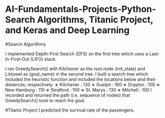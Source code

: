 # AI-Fundamentals-Projects-Python- Search Algorithms, Titanic Project, and Keras and Deep Learning
#Search Algorithms

I implemented Depth-First Search (DFS) on the first tree which uses a Last-In-First-Out (LIFO) stack.

I ran GreedySearch() with Kitchener as the root node (init_state) and Listowel as (goal_name) in the second tree.
I built a search tree which included the heuristic function and included the locations below and their distances, respectively.
∗ Kitchener : 130
∗ Guelph : 160
∗ Drayton : 100
∗ New Hamburg : 110
∗ Stratford : 100
∗ St. Marys : 130
∗ Mitchell : 100
I recorded and returned the path (i.e. sequence of nodes) that GreedySearch() took to reach the
goal.

#Titanic Project
I predicted the survival rate of the passengers.

#
